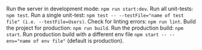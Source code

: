Run the server in development mode: `npm run start:dev`.
Run all unit-tests: `npm test`.
Run a single unit-test: `npm test -- --testFile="name of test file" (i.e. --testFile=Users)`.
Check for linting errors: `npm run lint`.
Build the project for production: `npm run build`.
Run the production build: `npm start`.
Run production build with a different env file `npm start -- --env="name of env file"` (default is production).
